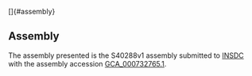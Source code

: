 []{#assembly}

Assembly
--------

The assembly presented is the S40288v1 assembly submitted to
[INSDC](http://www.insdc.org) with the assembly accession
[GCA\_000732765.1](http://www.ebi.ac.uk/ena/data/view/GCA_000732765.1).
